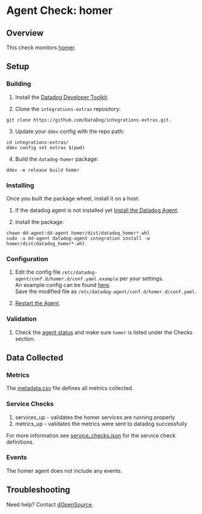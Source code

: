 # Agent Check: homer

## Overview

This check monitors [homer][1].

## Setup

### Building

1. Install the [Datadog Developer Toolkit][3].

2. Clone the `integrations-extras` repository:

```shell
git clone https://github.com/DataDog/integrations-extras.git.
```

3. Update your `ddev` config with the repo path:

```shell
cd integrations-extras/
ddev config set extras $(pwd)
```

4. Build the `datadog-homer` package:

```shell
ddev -e release build homer
```

### Installing

Once you built the package wheel, install it on a host:

1. If the datadog agent is not installed yet [Install the Datadog Agent][2].

2. Install the package:

```shell
chown dd-agent:dd-agent homer/dist/datadog_homer*.whl
sudo -u dd-agent datadog-agent integration install -w homer/dist/datadog_homer*.whl
```

### Configuration

1. Edit the config file `/etc/datadog-agent/conf.d/homer.d/conf.yaml.example` per your settings.  
   An example config can be found [here][5].  
   Save the modified file as `/etc/datadog-agent/conf.d/homer.d/conf.yaml`.

2. [Restart the Agent][6].

### Validation

1. Check the [agent status][7] and make sure `homer` is listed under the Checks section.

## Data Collected

### Metrics

The [metadata.csv][9] file defines all metrics collected.

### Service Checks

1. services_up - validates the homer services are running properly
2. metrics_up  - validates the metrics were sent to datadog successfully

For more information see [service_checks.json][8] for the service check definitions. 

### Events

The homer agent does not include any events.

## Troubleshooting

Need help? Contact [dOpenSource][4].

[1]: https://sipcapture.org/
[2]: https://app.datadoghq.com/account/settings#agent
[3]: https://docs.datadoghq.com/developers/integrations/new_check_howto/#developer-toolkit
[4]: https://dopensource.com/
[5]: https://github.com/DataDog/integrations-extras/blob/master/homer/datadog_checks/homer/data/conf.yaml.example
[6]: https://docs.datadoghq.com/agent/guide/agent-commands/#start-stop-and-restart-the-agent
[7]: https://docs.datadoghq.com/agent/guide/agent-commands/#agent-status-and-information
[8]: https://github.com/DataDog/integrations-extras/blob/master/homer/assets/service_checks.json
[9]: https://github.com/DataDog/integrations-extras/blob/master/homer/metadata.csv
